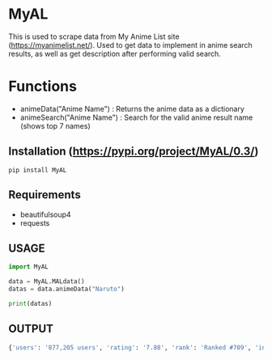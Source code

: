 # MyAL

This is used to  scrape data from My Anime List site (https://myanimelist.net/). Used to get data to implement in anime search results, as well as get description after performing  valid search.


# Functions

- animeData("Anime Name") : Returns the anime data as a dictionary
- animeSearch("Anime Name") : Search for the valid anime result name (shows top 7 names)

## Installation (https://pypi.org/project/MyAL/0.3/)
```
pip install MyAL
```

## Requirements
- beautifulsoup4
- requests

## USAGE

```python
import MyAL

data = MyAL.MALdata()
datas = data.animeData("Naruto")

print(datas)
```

## OUTPUT

```python
{'users': '877,205 users', 'rating': '7.88', 'rank': 'Ranked #709', 'inf': ["Moments prior to Naruto Uzumaki's birth, a huge demon known as the Kyuubi, the Nine-Tailed Fox, attacked Konohagakure, the Hidden Leaf Village, and wreaked havoc. In order to put an end to the Kyuubi's rampage, the leader of the village, the Fourth Hokage, sacrificed his life and sealed the monstrous beast inside the newborn Naruto.\n\r\nNow, Naruto is a hyperactive and knuckle-headed ninja still living in Konohagakure. Shunned because of the Kyuubi inside him, Naruto struggles to find his place in the village, while his burning desire to become the Hokage of Konohagakure leads him not only to some great new friends, but also some deadly foes.\n\r\n[Written by MAL Rewrite]"], 'add': ['Episodes:  220  \nAired:  Oct 3, 2002 to Feb 8, 2007  \nBroadcast:    Thursdays at 19:30 (JST)      '], 'image': 'https://cdn.myanimelist.net/images/userimages/thumbs/11081_thumb.jpg?t=1575939600'}
```

